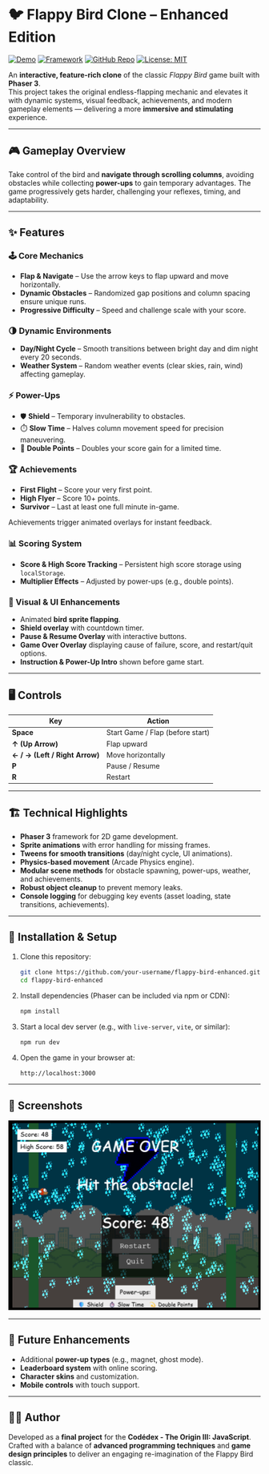 # 🐦 Flappy Bird Clone – Enhanced Edition

[![Demo](https://img.shields.io/badge/Demo-Vercel-red)](https://flappybird-advanced.vercel.app/)
[![Framework](https://img.shields.io/badge/Phaser-3-blueviolet)](https://phaser.io/)
[![GitHub Repo](https://img.shields.io/badge/GitHub-Repo-green)](https://github.com/nathanyap17/flappybird_advanced)
[![License: MIT](https://img.shields.io/badge/License-MIT-yellow)](https://github.com/nathanyap17/flappybird_advanced?tab=MIT-1-ov-file)

An **interactive, feature-rich clone** of the classic *Flappy Bird* game built with **Phaser 3**.  
This project takes the original endless-flapping mechanic and elevates it with dynamic systems, visual feedback, achievements, and modern gameplay elements — delivering a more **immersive and stimulating** experience.  

---

## 🎮 Gameplay Overview

Take control of the bird and **navigate through scrolling columns**, avoiding obstacles while collecting **power-ups** to gain temporary advantages. The game progressively gets harder, challenging your reflexes, timing, and adaptability.  

---

## ✨ Features

### 🕹️ Core Mechanics
- **Flap & Navigate** – Use the arrow keys to flap upward and move horizontally.  
- **Dynamic Obstacles** – Randomized gap positions and column spacing ensure unique runs.  
- **Progressive Difficulty** – Speed and challenge scale with your score.  

### 🌗 Dynamic Environments
- **Day/Night Cycle** – Smooth transitions between bright day and dim night every 20 seconds.  
- **Weather System** – Random weather events (clear skies, rain, wind) affecting gameplay.  

### ⚡ Power-Ups
- 🛡️ **Shield** – Temporary invulnerability to obstacles.  
- ⏱️ **Slow Time** – Halves column movement speed for precision maneuvering.  
- 💫 **Double Points** – Doubles your score gain for a limited time.  

### 🏆 Achievements
- **First Flight** – Score your very first point.  
- **High Flyer** – Score 10+ points.  
- **Survivor** – Last at least one full minute in-game.  

Achievements trigger animated overlays for instant feedback.  

### 📊 Scoring System
- **Score & High Score Tracking** – Persistent high score storage using `localStorage`.  
- **Multiplier Effects** – Adjusted by power-ups (e.g., double points).  

### 🎨 Visual & UI Enhancements
- Animated **bird sprite flapping**.  
- **Shield overlay** with countdown timer.  
- **Pause & Resume Overlay** with interactive buttons.  
- **Game Over Overlay** displaying cause of failure, score, and restart/quit options.  
- **Instruction & Power-Up Intro** shown before game start.  

---

## 🖥️ Controls

| Key | Action |
|-----|---------|
| **Space** | Start Game / Flap (before start) |
| **↑ (Up Arrow)** | Flap upward |
| **← / → (Left / Right Arrow)** | Move horizontally |
| **P** | Pause / Resume |
| **R** | Restart |

---

## 🏗️ Technical Highlights

- **Phaser 3** framework for 2D game development.  
- **Sprite animations** with error handling for missing frames.  
- **Tweens for smooth transitions** (day/night cycle, UI animations).  
- **Physics-based movement** (Arcade Physics engine).  
- **Modular scene methods** for obstacle spawning, power-ups, weather, and achievements.  
- **Robust object cleanup** to prevent memory leaks.  
- **Console logging** for debugging key events (asset loading, state transitions, achievements).  

---

## 🚀 Installation & Setup

1. Clone this repository:  
   ```bash
   git clone https://github.com/your-username/flappy-bird-enhanced.git
   cd flappy-bird-enhanced
   ```
2. Install dependencies (Phaser can be included via npm or CDN):  
   ```bash
   npm install
   ```
3. Start a local dev server (e.g., with `live-server`, `vite`, or similar):  
   ```bash
   npm run dev
   ```
4. Open the game in your browser at:  
   ```
   http://localhost:3000
   ```

---

## 📸 Screenshots

![Gameplay Screenshot](assets/screenshot.png)  

---

## 📌 Future Enhancements

- Additional **power-up types** (e.g., magnet, ghost mode).  
- **Leaderboard system** with online scoring.  
- **Character skins** and customization.  
- **Mobile controls** with touch support.  

---

## 👨‍💻 Author

Developed as a **final project** for the **Codédex - The Origin III: JavaScript**.  
Crafted with a balance of **advanced programming techniques** and **game design principles** to deliver an engaging re-imagination of the Flappy Bird classic.  
